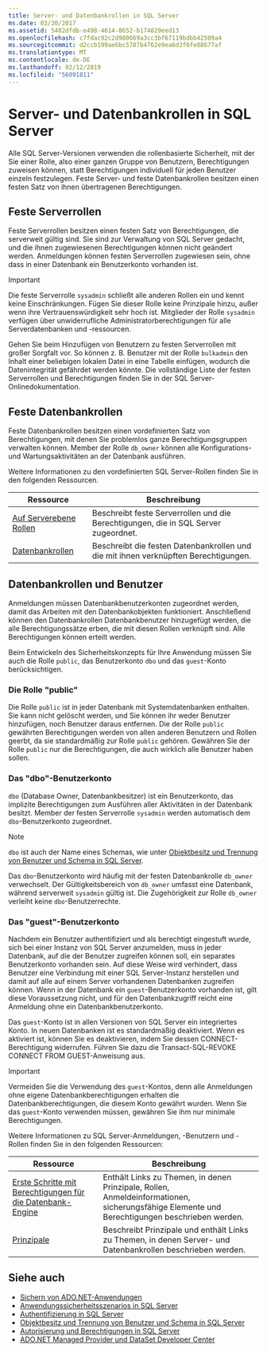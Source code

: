 ```yaml
---
title: Server- und Datenbankrollen in SQL Server
ms.date: 03/30/2017
ms.assetid: 5482dfdb-e498-4614-8652-b174829eed13
ms.openlocfilehash: c7fdac92c2d980669a3cc3bf67119bdbb42509a4
ms.sourcegitcommit: d2ccb199ae6bc5787b4762e9ea6d3f6fe88677af
ms.translationtype: MT
ms.contentlocale: de-DE
ms.lasthandoff: 02/12/2019
ms.locfileid: "56091811"
---
```

# <a name="server-and-database-roles-in-sql-server"></a>Server- und Datenbankrollen in SQL Server
Alle SQL Server-Versionen verwenden die rollenbasierte Sicherheit, mit der Sie einer Rolle, also einer ganzen Gruppe von Benutzern, Berechtigungen zuweisen können, statt Berechtigungen individuell für jeden Benutzer einzeln festzulegen. Feste Server- und feste Datenbankrollen besitzen einen festen Satz von ihnen übertragenen Berechtigungen.  
  
## <a name="fixed-server-roles"></a>Feste Serverrollen  
 Feste Serverrollen besitzen einen festen Satz von Berechtigungen, die serverweit gültig sind. Sie sind zur Verwaltung von SQL Server gedacht, und die ihnen zugewiesenen Berechtigungen können nicht geändert werden. Anmeldungen können festen Serverrollen zugewiesen sein, ohne dass in einer Datenbank ein Benutzerkonto vorhanden ist.  
  
> [!IMPORTANT]
>  Die feste Serverrolle `sysadmin` schließt alle anderen Rollen ein und kennt keine Einschränkungen. Fügen Sie dieser Rolle keine Prinzipale hinzu, außer wenn ihre Vertrauenswürdigkeit sehr hoch ist. Mitglieder der Rolle `sysadmin` verfügen über unwiderrufliche Administratorberechtigungen für alle Serverdatenbanken und -ressourcen.  
  
 Gehen Sie beim Hinzufügen von Benutzern zu festen Serverrollen mit großer Sorgfalt vor. So können z. B. Benutzer mit der Rolle `bulkadmin` den Inhalt einer beliebigen lokalen Datei in eine Tabelle einfügen, wodurch die Datenintegrität gefährdet werden könnte. Die vollständige Liste der festen Serverrollen und Berechtigungen finden Sie in der SQL Server-Onlinedokumentation.  
  
## <a name="fixed-database-roles"></a>Feste Datenbankrollen  
 Feste Datenbankrollen besitzen einen vordefinierten Satz von Berechtigungen, mit denen Sie problemlos ganze Berechtigungsgruppen verwalten können. Member der Rolle `db_owner` können alle Konfigurations- und Wartungsaktivitäten an der Datenbank ausführen.  
  
 Weitere Informationen zu den vordefinierten SQL Server-Rollen finden Sie in den folgenden Ressourcen.  
  
|Ressource|Beschreibung|  
|--------------|-----------------|  
|[Auf Serverebene Rollen](/sql/relational-databases/security/authentication-access/server-level-roles)|Beschreibt feste Serverrollen und die Berechtigungen, die in SQL Server zugeordnet.|  
|[Datenbankrollen](/sql/relational-databases/security/authentication-access/database-level-roles)|Beschreibt die festen Datenbankrollen und die mit ihnen verknüpften Berechtigungen.|  
  
## <a name="database-roles-and-users"></a>Datenbankrollen und Benutzer  
 Anmeldungen müssen Datenbankbenutzerkonten zugeordnet werden, damit das Arbeiten mit den Datenbankobjekten funktioniert. Anschließend können den Datenbankrollen Datenbankbenutzer hinzugefügt werden, die alle Berechtigungssätze erben, die mit diesen Rollen verknüpft sind. Alle Berechtigungen können erteilt werden.  
  
 Beim Entwickeln des Sicherheitskonzepts für Ihre Anwendung müssen Sie auch die Rolle `public`, das Benutzerkonto `dbo` und das `guest`-Konto berücksichtigen.  
  
### <a name="the-public-role"></a>Die Rolle "public"  
 Die Rolle `public` ist in jeder Datenbank mit Systemdatenbanken enthalten. Sie kann nicht gelöscht werden, und Sie können ihr weder Benutzer hinzufügen, noch Benutzer daraus entfernen. Die der Rolle `public` gewährten Berechtigungen werden von allen anderen Benutzern und Rollen geerbt, da sie standardmäßig zur Rolle `public` gehören. Gewähren Sie der Rolle `public` nur die Berechtigungen, die auch wirklich alle Benutzer haben sollen.  
  
### <a name="the-dbo-user-account"></a>Das "dbo"-Benutzerkonto  
 `dbo` (Database Owner, Datenbankbesitzer) ist ein Benutzerkonto, das implizite Berechtigungen zum Ausführen aller Aktivitäten in der Datenbank besitzt. Member der festen Serverrolle `sysadmin` werden automatisch dem `dbo`-Benutzerkonto zugeordnet.  
  
> [!NOTE]
>  `dbo` ist auch der Name eines Schemas, wie unter [Objektbesitz und Trennung von Benutzer und Schema in SQL Server](../../../../../docs/framework/data/adonet/sql/ownership-and-user-schema-separation-in-sql-server.md).  
  
 Das `dbo`-Benutzerkonto wird häufig mit der festen Datenbankrolle `db_owner` verwechselt. Der Gültigkeitsbereich von `db_owner` umfasst eine Datenbank, während serverweit `sysadmin` gültig ist. Die Zugehörigkeit zur Rolle `db_owner` verleiht keine `dbo`-Benutzerrechte.  
  
### <a name="the-guest-user-account"></a>Das "guest"-Benutzerkonto  
 Nachdem ein Benutzer authentifiziert und als berechtigt eingestuft wurde, sich bei einer Instanz von SQL Server anzumelden, muss in jeder Datenbank, auf die der Benutzer zugreifen können soll, ein separates Benutzerkonto vorhanden sein. Auf diese Weise wird verhindert, dass Benutzer eine Verbindung mit einer SQL Server-Instanz herstellen und damit auf alle auf einem Server vorhandenen Datenbanken zugreifen können. Wenn in der Datenbank ein `guest`-Benutzerkonto vorhanden ist, gilt diese Voraussetzung nicht, und für den Datenbankzugriff reicht eine Anmeldung ohne ein Datenbankbenutzerkonto.  
  
 Das `guest`-Konto ist in allen Versionen von SQL Server ein integriertes Konto. In neuen Datenbanken ist es standardmäßig deaktiviert. Wenn es aktiviert ist, können Sie es deaktivieren, indem Sie dessen CONNECT-Berechtigung widerrufen. Führen Sie dazu die Transact-SQL-REVOKE CONNECT FROM GUEST-Anweisung aus.  
  
> [!IMPORTANT]
>  Vermeiden Sie die Verwendung des `guest`-Kontos, denn alle Anmeldungen ohne eigene Datenbankberechtigungen erhalten die Datenbankberechtigungen, die diesem Konto gewährt wurden. Wenn Sie das `guest`-Konto verwenden müssen, gewähren Sie ihm nur minimale Berechtigungen.  
  
 Weitere Informationen zu SQL Server-Anmeldungen, -Benutzern und -Rollen finden Sie in den folgenden Ressourcen:  
  
|Ressource|Beschreibung|  
|--------------|-----------------|  
|[Erste Schritte mit Berechtigungen für die Datenbank-Engine](/sql/relational-databases/security/authentication-access/getting-started-with-database-engine-permissions)|Enthält Links zu Themen, in denen Prinzipale, Rollen, Anmeldeinformationen, sicherungsfähige Elemente und Berechtigungen beschrieben werden.|  
|[Prinzipale](/sql/relational-databases/security/authentication-access/principals-database-engine)|Beschreibt Prinzipale und enthält Links zu Themen, in denen Server- und Datenbankrollen beschrieben werden.|  
  
## <a name="see-also"></a>Siehe auch
- [Sichern von ADO.NET-Anwendungen](../../../../../docs/framework/data/adonet/securing-ado-net-applications.md)
- [Anwendungssicherheitsszenarios in SQL Server](../../../../../docs/framework/data/adonet/sql/application-security-scenarios-in-sql-server.md)
- [Authentifizierung in SQL Server](../../../../../docs/framework/data/adonet/sql/authentication-in-sql-server.md)
- [Objektbesitz und Trennung von Benutzer und Schema in SQL Server](../../../../../docs/framework/data/adonet/sql/ownership-and-user-schema-separation-in-sql-server.md)
- [Autorisierung und Berechtigungen in SQL Server](../../../../../docs/framework/data/adonet/sql/authorization-and-permissions-in-sql-server.md)
- [ADO.NET Managed Provider und DataSet Developer Center](https://go.microsoft.com/fwlink/?LinkId=217917)
